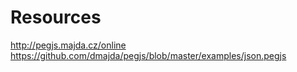 # Resources
http://pegjs.majda.cz/online
https://github.com/dmajda/pegjs/blob/master/examples/json.pegjs
